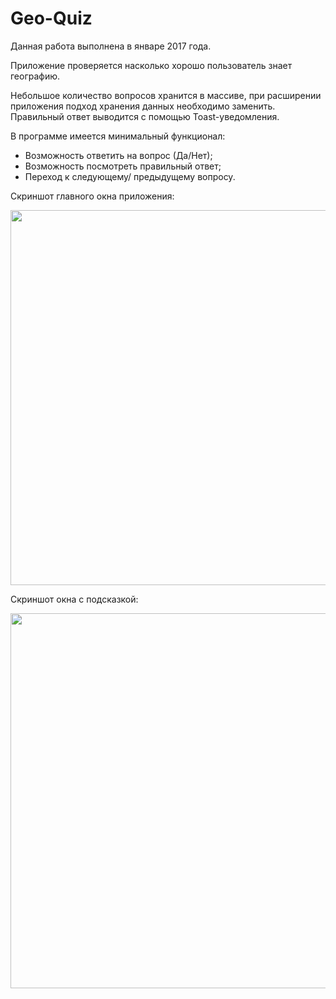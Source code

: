# Geo-Quiz
<p>Данная работа выполнена в январе 2017 года.</p>

Приложение проверяется насколько хорошо пользователь знает географию.

Небольшое количество вопросов хранится в массиве, при расширении приложения подход хранения данных необходимо заменить.
Правильный ответ выводится с помощью Toast-уведомления.

В программе имеется минимальный функционал:
<ul>
<li> Возможность ответить на вопрос (Да/Нет);</li>
<li> Возможность посмотреть правильный ответ;</li>
<li> Переход к следующему/ предыдущему вопросу.</li>
</ul>
   
<p><p>Скриншот главного окна приложения:</p>
<img src="https://cloud.githubusercontent.com/assets/11809712/24075767/aa2d0c0e-0c32-11e7-8493-8f871cbf80af.jpg" alt="" widht="250" height="600"/></p>
<p><p>Скриншот окна с подсказкой:</p>
<img src="https://cloud.githubusercontent.com/assets/11809712/24075773/c1bfae08-0c32-11e7-81a4-a6fe3e5b53d7.jpg" alt="" widht="250" height="600"/></p>
